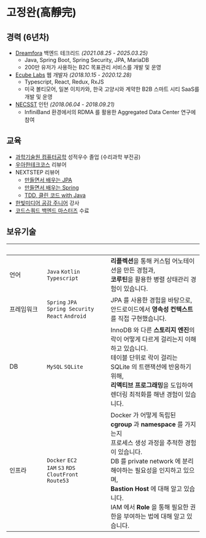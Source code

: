 # 고정완(高靜完)

## 경력 (6년차)

- [Dreamfora](https://github.com/ghojeong/resume/blob/main/dreamfora/README.md) 백엔드 테크리드 *(2021.08.25 - 2025.03.25)*
  - Java, Spring Boot, Spring Security, JPA, MariaDB
  - 200만 유저가 사용하는 B2C 목표관리 서비스를 개발 및 운영
- [Ecube Labs](https://github.com/ghojeong/resume/blob/main/ecubelabs/README.md) 웹 개발자 *(2018.10.15 - 2020.12.28)*
  - Typescript, React, Redux, RxJS
  - 미국 볼티모어, 일본 이치카와, 한국 고양시와 계약한 B2B 스마트 시티 SaaS를 개발 및 운영
- [NECSST](https://next.cs.vt.edu) 인턴 *(2018.06.04 - 2018.09.21)*
  - InfiniBand 환경에서의 RDMA 를 활용한 Aggregated Data Center 연구에 참여

## 교육

- [과학기술원 컴퓨터공학](https://cse.unist.ac.kr) 성적우수 졸업 (수리과학 부전공)
- [우아한테크코스](https://www.woowacourse.io) 리뷰어
- NEXTSTEP 리뷰어
  - [만들면서 배우는 JPA](https://edu.nextstep.camp/c/UHESCzBt)
  - [만들면서 배우는 Spring](https://edu.nextstep.camp/c/4YUvqn9V)
  - [TDD, 클린 코드 with Java](https://edu.nextstep.camp/c/8fWRxNWU)
- [한빛미디어 공감 주니어](http://www.hanbit.co.kr/store/education/edu_view.html?p_code=S3414110334) 강사
- [코드스쿼드 백엔드 마스터즈](https://codesquad.kr) 수료

## 보유기술

|&nbsp;&nbsp;&nbsp;&nbsp;&nbsp;&nbsp;&nbsp;&nbsp;&nbsp;&nbsp;&nbsp;&nbsp;&nbsp;&nbsp;&nbsp;&nbsp;&nbsp;&nbsp;&nbsp;|&nbsp;&nbsp;&nbsp;&nbsp;&nbsp;&nbsp;&nbsp;&nbsp;&nbsp;&nbsp;&nbsp;&nbsp;&nbsp;&nbsp;&nbsp;&nbsp;&nbsp;&nbsp;&nbsp;&nbsp;&nbsp;&nbsp;&nbsp;&nbsp;&nbsp;&nbsp;&nbsp;&nbsp;&nbsp;&nbsp;&nbsp;&nbsp;&nbsp;&nbsp;&nbsp;||
|--|--|--|
|언어|`Java` `Kotlin` <br> `Typescript`|**리플렉션**을 통해 커스텀 어노테이션을 만든 경험과, <br> **코루틴**을 활용한 병렬 상태관리 경험이 있습니다.|
|프레임워크|`Spring` `JPA` <br> `Spring Security` <br> `React` `Android`|JPA 를 사용한 경험을 바탕으로, <br> 안드로이드에서 **영속성 컨텍스트**를 직접 구현했습니다.|
|DB|`MySQL` `SQLite`|InnoDB 와 다른 **스토리지 엔진**의 락이 어떻게 다르게 걸리는지 이해하고 있습니다. <br> 테이블 단위로 락이 걸리는 SQLite 의 트랜잭션에 반응하기 위해, <br> **리액티브 프로그래밍**을 도입하여 렌더링 최적화를 해낸 경험이 있습니다.|
|인프라|`Docker` `EC2` <br> `IAM` `S3` `RDS` <br> `CloutFront` <br> `Route53`|Docker 가 어떻게 독립된 **cgroup** 과 **namespace** 를 가지는지 <br> 프로세스 생성 과정을 추적한 경험이 있습니다. <br> DB 를 private network 에 분리해야하는 필요성을 인지하고 있으며, <br> **Bastion Host** 에 대해 알고 있습니다. <br> IAM 에서 **Role** 을 통해 필요한 권한을 부여하는 법에 대해 알고 있습니다.|
